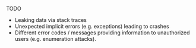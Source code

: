 TODO

- Leaking data via stack traces
- Unexpected implicit errors (e.g. exceptions) leading to crashes
- Different error codes / messages providing information to unauthorized users (e.g. enumeration attacks).
